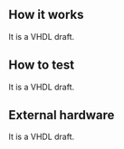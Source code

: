 <!---

This file is used to generate your project datasheet. Please fill in the information below and delete any unused
sections.

You can also include images in this folder and reference them in the markdown. Each image must be less than
512 kb in size, and the combined size of all images must be less than 1 MB.
-->

## How it works

It is a VHDL draft.

## How to test

It is a VHDL draft.

## External hardware

It is a VHDL draft.
